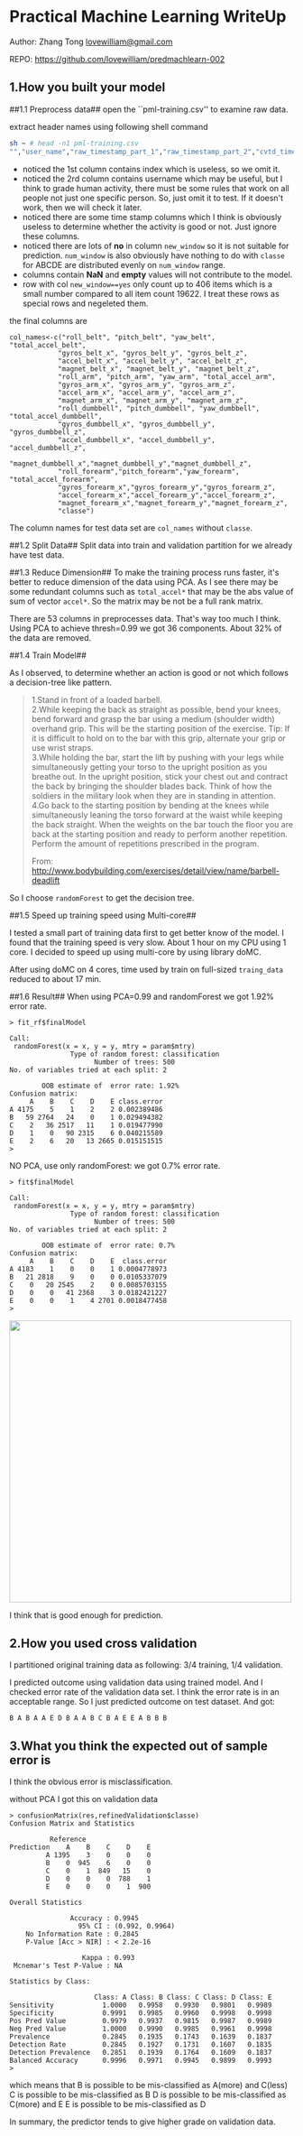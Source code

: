 Practical Machine Learning WriteUp
===============================

Author: Zhang Tong <lovewilliam@gmail.com>

REPO: https://github.com/lovewilliam/predmachlearn-002  

1.How you built your model
---------------------------
##1.1 Preprocess data##
open the ``pml-training.csv'' to examine raw data.

extract header names using following shell command

```sh
sh ~ # head -n1 pml-training.csv
"","user_name","raw_timestamp_part_1","raw_timestamp_part_2","cvtd_timestamp",...,"classe"
```

- noticed the 1st column contains index which is useless, so we omit it.
- noticed the 2rd column contains username which may be useful, but I think to grade human activity, there must be some rules that work on all people not just one specific person. So, just omit it to test. If it doesn't work, then we will check it later.
- noticed there are some time stamp columns which I think is obviously useless to determine whether the activity is good or not. Just ignore these columns.
- noticed there are lots of **no** in column `new_window` so it is not suitable for prediction. `num_window` is also obviously have nothing to do with `classe` for ABCDE are distributed evenly on `num_window` range.
- columns contain **NaN** and **empty** values will not contribute to the model.
- row with col `new_window==yes` only count up to 406 items which is a small number compared to all item count 19622. I treat these rows as special rows and negeleted them.

the final columns are 
```
col_names<-c("roll_belt", "pitch_belt", "yaw_belt", "total_accel_belt",
			"gyros_belt_x", "gyros_belt_y", "gyros_belt_z",
			"accel_belt_x",	"accel_belt_y", "accel_belt_z",
			"magnet_belt_x", "magnet_belt_y", "magnet_belt_z",
			"roll_arm",	"pitch_arm", "yaw_arm",	"total_accel_arm",
			"gyros_arm_x", "gyros_arm_y", "gyros_arm_z",
			"accel_arm_x", "accel_arm_y", "accel_arm_z",
			"magnet_arm_x", "magnet_arm_y",	"magnet_arm_z",
			"roll_dumbbell", "pitch_dumbbell", "yaw_dumbbell", "total_accel_dumbbell",
			"gyros_dumbbell_x",	"gyros_dumbbell_y",	"gyros_dumbbell_z",
			"accel_dumbbell_x",	"accel_dumbbell_y",	"accel_dumbbell_z",
			"magnet_dumbbell_x","magnet_dumbbell_y","magnet_dumbbell_z",
			"roll_forearm","pitch_forearm","yaw_forearm", "total_accel_forearm",
			"gyros_forearm_x","gyros_forearm_y","gyros_forearm_z",
			"accel_forearm_x","accel_forearm_y","accel_forearm_z",
			"magnet_forearm_x","magnet_forearm_y","magnet_forearm_z",
			"classe")
```

The column names for test data set are `col_names` without `classe`.

##1.2 Split Data##
Split data into train and validation partition for we already have test data.

##1.3 Reduce Dimension##
To make the training process runs faster, it's better to reduce dimension of the data using PCA. As I see there may be some redundant columns such as `total_accel*` that may be the abs value of sum of vector `accel*`. So the matrix may be not be a full rank matrix.

There are 53 columns in preprocesses data. That's way too much I think. Using PCA to achieve thresh=0.99 we got 36 components. About 32% of the data are removed.


##1.4 Train Model##

As I observed, to determine whether an action is good or not which follows a decision-tree like pattern.

>1.Stand in front of a loaded barbell.  
>2.While keeping the back as straight as possible, bend your knees, bend forward and grasp the bar using a medium (shoulder width) overhand grip. This will be the starting position of the exercise. Tip: If it is difficult to hold on to the bar with this grip, alternate your grip or use wrist straps.  
>3.While holding the bar, start the lift by pushing with your legs while simultaneously getting your torso to the upright position as you breathe out. In the upright position, stick your chest out and contract the back by bringing the shoulder blades back. Think of how the soldiers in the military look when they are in standing in attention.  
>4.Go back to the starting position by bending at the knees while simultaneously leaning the torso forward at the waist while keeping the back straight. When the weights on the bar touch the floor you are back at the starting position and ready to perform another repetition.
Perform the amount of repetitions prescribed in the program.  
>  
>From: http://www.bodybuilding.com/exercises/detail/view/name/barbell-deadlift


So I choose `randomForest` to get the decision tree.

##1.5 Speed up training speed using Multi-core##

I tested a small part of training data first to get better know of the model. I found that the training speed is very slow. About 1 hour on my CPU using 1 core. I decided to speed up using multi-core by using library doMC.

After using doMC on 4 cores, time used by train on full-sized `traing_data` reduced to about 17 min.

##1.6 Result##
When using PCA=0.99 and randomForest we got 1.92% error rate.

```
> fit_rf$finalModel

Call:
 randomForest(x = x, y = y, mtry = param$mtry)
               Type of random forest: classification
                     Number of trees: 500
No. of variables tried at each split: 2

        OOB estimate of  error rate: 1.92%
Confusion matrix:
     A    B    C    D    E class.error
A 4175    5    1    2    2 0.002389486
B   59 2764   24    0    1 0.029494382
C    2   36 2517   11    1 0.019477990
D    1    0   90 2315    6 0.040215589
E    2    6   20   13 2665 0.015151515
>
```

NO PCA, use only randomForest: we got 0.7% error rate.
```
> fit$finalModel

Call:
 randomForest(x = x, y = y, mtry = param$mtry)
               Type of random forest: classification
                     Number of trees: 500
No. of variables tried at each split: 2

        OOB estimate of  error rate: 0.7%
Confusion matrix:
     A    B    C    D    E  class.error
A 4183    1    0    0    1 0.0004778973
B   21 2818    9    0    0 0.0105337079
C    0   20 2545    2    0 0.0085703155
D    0    0   41 2368    3 0.0182421227
E    0    0    1    4 2701 0.0018477458
>
```

<img width=500 src="http://lovewilliam.github.io/predmachlearn-002/var_imp.png" />

I think that is good enough for prediction.

2.How you used cross validation 
-------------------------------
I partitioned original training data as following: 3/4 training, 1/4 validation.

I predicted outcome using validation data using trained model. And I checked error rate of the validation data set. I think the error rate is in an acceptable range. So I just predicted outcome on test dataset. And got:

```
B A B A A E D B A A B C B A E E A B B B
```

3.What you think the expected out of sample error is  
----------------------------------------------------
I think the obvious error is misclassification.

without PCA I got this on validation data
```
> confusionMatrix(res,refinedValidation$classe)
Confusion Matrix and Statistics

          Reference
Prediction    A    B    C    D    E
         A 1395    3    0    0    0
         B    0  945    6    0    0
         C    0    1  849   15    0
         D    0    0    0  788    1
         E    0    0    0    1  900

Overall Statistics
                                         
               Accuracy : 0.9945         
                 95% CI : (0.992, 0.9964)
    No Information Rate : 0.2845         
    P-Value [Acc > NIR] : < 2.2e-16      
                                         
                  Kappa : 0.993          
 Mcnemar's Test P-Value : NA             

Statistics by Class:

                     Class: A Class: B Class: C Class: D Class: E
Sensitivity            1.0000   0.9958   0.9930   0.9801   0.9989
Specificity            0.9991   0.9985   0.9960   0.9998   0.9998
Pos Pred Value         0.9979   0.9937   0.9815   0.9987   0.9989
Neg Pred Value         1.0000   0.9990   0.9985   0.9961   0.9998
Prevalence             0.2845   0.1935   0.1743   0.1639   0.1837
Detection Rate         0.2845   0.1927   0.1731   0.1607   0.1835
Detection Prevalence   0.2851   0.1939   0.1764   0.1609   0.1837
Balanced Accuracy      0.9996   0.9971   0.9945   0.9899   0.9993
> 
```

which means that
B is possible to be mis-classified as A(more) and C(less)
C is possible to be mis-classified as B
D is possible to be mis-classified as C(more) and E
E is possible to be mis-classified as D

In summary, the predictor tends to give higher grade on validation data.
